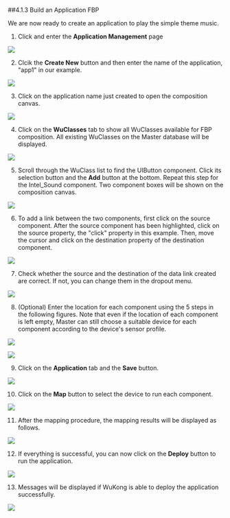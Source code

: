 ##4.1.3 Build an Application FBP

We are now ready to create an application to play the simple theme music.  

1.  Click and enter the **Application Management** page   

 ![](../img/Intel_Sound/19.png)

2.  Clcik the **Create New** button and then enter the name of the application, "app1" in our example. <!--**(The dialog is in Chinese!!)**-->
  
  ![](../img/Intel_Sound/20.png)

3.  Click on the application name just created to open the composition canvas. 

  ![](../img/Intel_Sound/21.png)  

4.  Click on the **WuClasses** tab to show all WuClasses available for FBP composition. All existing WuClasses on the Master database will be displayed.

  ![](../img/Intel_Sound/22.png)  

5.  Scroll through the WuClass list to find the UIButton component. Click its selection button and the **Add** button at the bottom. Repeat this step for the Intel_Sound component.  Two component boxes will be shown on the composition canvas.
    
  ![](../img/Intel_Sound/23.png)  

6.  To add a link between the two components, first  click on the source component. After the source component has been highlighted, click on the source property, the "click" property in this example. Then, move the cursor and click on the destination property of the destination component.   
  
  ![](../img/Intel_Sound/24.png)     

7.  Check whether the source and the destination of the data link created are correct. If not, you can change them in the dropout menu.  
  
  ![](../img/Intel_Sound/25.png)   

8.  (Optional) Enter the location for each component using the 5 steps in the following figures. Note that even if the location of each component is left empty, Master can still choose a suitable device for each component according to the device's sensor profile.   

  ![](../img/Intel_Sound/30.png)

  ![](../img/Intel_Sound/31.png)

9.  Click on the **Application** tab and the **Save** button.   

  ![](../img/Intel_Sound/27.png)

10.  Click on the **Map** button to select the device to run each component.   

  ![](../img/Intel_Sound/27-1.png)   

11.  After the mapping procedure, the mapping results will be displayed as follows.

  ![](../img/Intel_Sound/28.png)   

12.  If everything is successful, you can now click on the **Deploy** button to run the application. 

  ![](../img/Intel_Sound/27-2.png)   

13.  Messages will be displayed if WuKong is able to deploy the application successfully.  

  ![](../img/Intel_Sound/29.png)